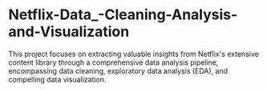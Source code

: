 # Netflix-Data_-Cleaning-Analysis-and-Visualization
This project focuses on extracting valuable insights from Netflix's extensive content library through a comprehensive data analysis pipeline, encompassing data cleaning, exploratory data analysis (EDA), and compelling data visualization.
